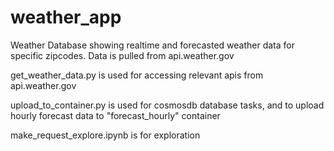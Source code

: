 # weather_app
Weather Database showing realtime and forecasted weather data for specific zipcodes. Data is pulled from api.weather.gov

get_weather_data.py is used for accessing relevant apis from api.weather.gov 

upload_to_container.py is used for cosmosdb database tasks, and to upload hourly forecast data to "forecast_hourly" container

make_request_explore.ipynb is for exploration
